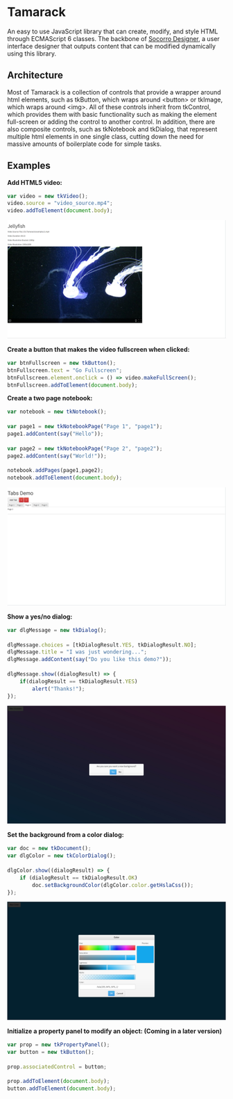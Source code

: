 # Tamarack
An easy to use JavaScript library that can create, modify, and style HTML through ECMAScript 6 classes. The backbone of [Socorro Designer](https://github.com/ianmartinez/Socorro-Designer), a user interface designer that outputs content that can be modified dynamically using this library.

Architecture 
-------
Most of Tamarack is a collection of controls that provide a wrapper around html elements, such as tkButton, which wraps around &lt;button&gt; or tkImage, which wraps around &lt;img&gt;. All of these controls inherit from tkControl, which provides them with basic functionality such as making the element full-screen or adding the control to another control. In addition, there are also composite controls, such as tkNotebook and tkDialog, that represent multiple html elements in one single class, cutting down the need for massive amounts of boilerplate code for simple tasks.

Examples
-------
**Add HTML5 video:**
```javascript
var video = new tkVideo();
video.source = "video_source.mp4";
video.addToElement(document.body);
```
![Video](examples/resources/MediaPlayer_Screenshot.jpg)

**Create a button that makes the video fullscreen when clicked:**
```javascript
var btnFullscreen = new tkButton();
btnFullscreen.text = "Go Fullscreen";				
btnFullscreen.element.onclick = () => video.makeFullScreen();
btnFullscreen.addToElement(document.body);
```

**Create a two page notebook:**
```javascript
var notebook = new tkNotebook();

var page1 = new tkNotebookPage("Page 1", "page1");
page1.addContent(say("Hello"));

var page2 = new tkNotebookPage("Page 2", "page2");
page2.addContent(say("World!"));

notebook.addPages(page1,page2);
notebook.addToElement(document.body);
```
![Notebook](examples/resources/Tabs_Screenshot.jpg)

**Show a yes/no dialog:**
```javascript
var dlgMessage = new tkDialog();

dlgMessage.choices = [tkDialogResult.YES, tkDialogResult.NO];
dlgMessage.title = "I was just wondering...";
dlgMessage.addContent(say("Do you like this demo?"));

dlgMessage.show((dialogResult) => {
    if(dialogResult == tkDialogResult.YES)
        alert("Thanks!");
});
```
![Dialog](examples/resources/Dialog_Screenshot.jpg)

**Set the background from a color dialog:**
```javascript
var doc = new tkDocument();
var dlgColor = new tkColorDialog();

dlgColor.show((dialogResult) => {
    if (dialogResult == tkDialogResult.OK)
        doc.setBackgroundColor(dlgColor.color.getHslaCss());
});
```
![Color Dialog](examples/resources/ColorDialog_Screenshot.jpg)

**Initialize a property panel to modify an object: (Coming in a later version)**
```javascript
var prop = new tkPropertyPanel();
var button = new tkButton();

prop.associatedControl = button;

prop.addToElement(document.body);
button.addToElement(document.body);
```
